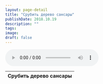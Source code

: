 ```yaml
---
layout: page-detail
title: "Срубить дерево сансары"
publishDate: 2018.10.19
description: ""
tags:
image:
draft: false
---
```


<audio title="2018.10.19 - Срубить дерево сансары.mp3" src="/upload/iblock/952/9525c5638bb6aa811f6c6d92ced23f93.mp3" controls=""></audio>

| Срубить дерево сансары |
| ---------------------- |

  
